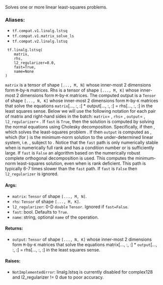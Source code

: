 Solves one or more linear least-squares problems.
### Aliases:
- `tf.compat.v1.linalg.lstsq`
- `tf.compat.v1.matrix_solve_ls`
- `tf.compat.v2.linalg.lstsq`

```
 tf.linalg.lstsq(
    matrix,
    rhs,
    l2_regularizer=0.0,
    fast=True,
    name=None
)
```
`matrix` is a tensor of shape `[..., M, N]` whose inner-most 2 dimensions form `M`-by-`N` matrices. Rhs is a tensor of shape `[..., M, K]` whose inner-most 2 dimensions form `M`-by-`K` matrices. The computed output is a `Tensor` of shape `[..., N, K]` whose inner-most 2 dimensions form `M`-by-`K` matrices that solve the equations `matrix`[..., :, :] * output[..., :, :] = rhs[..., :, :] in the least squares sense.
Below we will use the following notation for each pair of matrix and right-hand sides in the batch:
`matrix`=
, `rhs`=
, `output`=
, `l2_regularizer`=
.
If `fast` is `True`, then the solution is computed by solving the normal equations using Cholesky decomposition. Specifically, if
then
, which solves the least-squares problem
. If
then `output` is computed as
, which (for
) is the minimum-norm solution to the under-determined linear system, i.e.
, subject to
. Notice that the `fast` path is only numerically stable when
is numerically full rank and has a condition number
or
is sufficiently large.
If `fast` is `False` an algorithm based on the numerically robust complete orthogonal decomposition is used. This computes the minimum-norm least-squares solution, even when
is rank deficient. This path is typically 6-7 times slower than the `fast` path. If `fast` is `False` then `l2_regularizer` is ignored.
#### Args:
- `matrix`: `Tensor` of shape `[..., M, N]`.
- `rhs`: `Tensor` of shape `[..., M, K]`.
- `l2_regularizer`: 0-D `double` `Tensor`. Ignored if `fast=False`.
- `fast`: bool. Defaults to `True`.
- `name`: string, optional `name` of the operation.
#### Returns:
- `output`: `Tensor` of shape `[..., N, K]` whose inner-most 2 dimensions form `M`-by-`K` matrices that solve the equations matrix[..., :, :] * `output`[..., :, :] = rhs[..., :, :] in the least squares sense.
#### Raises:
- `NotImplementedError`: linalg.lstsq is currently disabled for complex128 and l2_regularizer != 0 due to poor accuracy.
